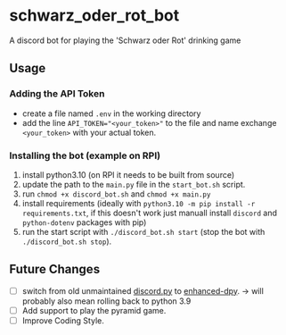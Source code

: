 # schwarz_oder_rot_bot

A discord bot for playing the 'Schwarz oder Rot' drinking game

## Usage

### Adding the API Token

- create a file named `.env` in the working directory
- add the line `API_TOKEN="<your_token>"` to the file and name exchange `<your_token>` with your actual token.

### Installing the bot (example on RPI)

1. install python3.10 (on RPI it needs to be built from source)
2. update the path to the `main.py` file in the `start_bot.sh` script.
3. run `chmod +x discord_bot.sh` and `chmod +x main.py`
4. install requirements (ideally with `python3.10 -m pip install -r requirements.txt`, if this doesn't work just manuall install `discord` and `python-dotenv` packages with pip)
5. run the start script with `./discord_bot.sh start` (stop the bot with `./discord_bot.sh stop`).

## Future Changes

- [ ] switch from old unmaintained [discord.py](https://github.com/Rapptz/discord.py) to [enhanced-dpy](https://github.com/iDevision/enhanced-discord.py). -> will probably also mean rolling back to python 3.9
- [ ] Add support to play the pyramid game.
- [ ] Improve Coding Style.
